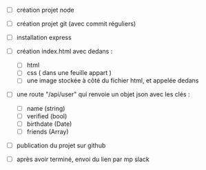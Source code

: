 - [ ] création projet node

- [ ] création projet git (avec commit réguliers)

- [ ] installation express

- [ ] création index.html avec dedans :
    - [ ] html
    - [ ] css ( dans une feuille appart )
    - [ ] une image stockée à côté du fichier html, et appelée dedans
- [ ] une route "/api/user" qui renvoie un objet json avec les clés :
    - [ ] name (string)
    - [ ] verified (bool)
    - [ ] birthdate (Date)
    - [ ] friends (Array)

- [ ] publication du projet sur github

- [ ] après avoir terminé, envoi du lien par mp slack

